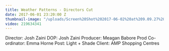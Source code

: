```yaml
---
title: Weather Patterns - Directors Cut
date: 2017-06-01 23:20:00 Z
thumbnail-image: "/uploads/Screen%20Shot%202017-06-02%20at%209.09.27%20am.png"
video: 219634341
---
```


Director: Josh Zaini
DOP: Josh Zaini
Producer: Meagan Babore
Prod Co-ordinator: Emma Horne
Post: Light + Shade
Client: AMP Shopping Centres